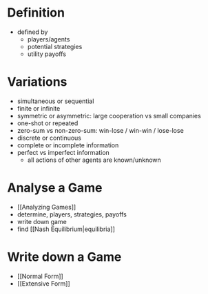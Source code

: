 # Definition
- defined by
	- players/agents
	- potential strategies
	- utility payoffs

# Variations
- simultaneous or sequential
- finite or infinite
- symmetric or asymmetric: large cooperation vs small companies
- one-shot or repeated
- zero-sum vs non-zero-sum: win-lose / win-win / lose-lose
- discrete or continuous
- complete or incomplete information
- perfect vs imperfect information
	- all actions of other agents are known/unknown

# Analyse a Game
- [[Analyzing Games]]
- determine, players, strategies, payoffs
- write down game
- find [[Nash Equilibrium|equilibria]]

# Write down a Game
- [[Normal Form]]
- [[Extensive Form]]
